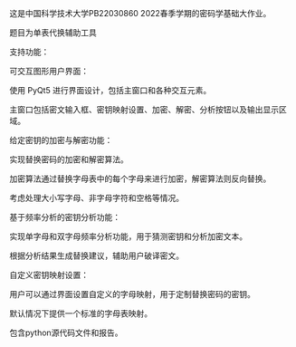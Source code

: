 这是中国科学技术大学PB22030860 2022春季学期的密码学基础大作业。

题目为单表代换辅助工具

支持功能：

可交互图形用户界面：

使用 PyQt5 进行界面设计，包括主窗口和各种交互元素。
  
  主窗口包括密文输入框、密钥映射设置、加密、解密、分析按钮以及输出显示区域。
  
给定密钥的加密与解密功能：

  实现替换密码的加密和解密算法。
  
  加密算法通过替换字母表中的每个字母来进行加密，解密算法则反向替换。
  
  考虑处理大小写字母、非字母字符和空格等情况。
  
基于频率分析的密钥分析功能：

  实现单字母和双字母频率分析功能，用于猜测密钥和分析加密文本。
  
  根据分析结果生成替换建议，辅助用户破译密文。
  
自定义密钥映射设置：

  用户可以通过界面设置自定义的字母映射，用于定制替换密码的密钥。
  
  默认情况下提供一个标准的字母表映射。
  
包含python源代码文件和报告。
